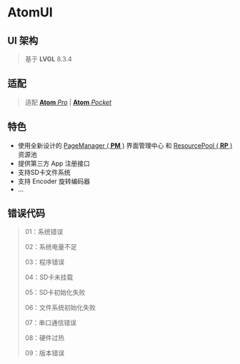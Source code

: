 # AtomUI

## UI 架构
> 基于 **LVGL** 8.3.4

## 适配
> 适配 [**Atom** _Pro_]() | [**Atom** _Pocket_]()

## 特色
* 使用全新设计的 [PageManager ( **PM** )](https://github.com/HanRabbit/AtomUI/tree/main/src/ui/utils/pm) 界面管理中心 和 [ResourcePool ( **RP** )](https://github.com/HanRabbit/AtomUI/tree/main/src/ui/res/rp) 资源池
* 提供第三方 App 注册接口
* 支持SD卡文件系统
* 支持 Encoder 旋转编码器
* ...

## 错误代码
> 01：系统错误
> 
> 02：系统电量不足
> 
> 03：程序错误
> 
> 04：SD卡未挂载
> 
> 05：SD卡初始化失败
> 
> 06：文件系统初始化失败
> 
> 07：串口通信错误
> 
> 08：硬件过热
> 
> 09：版本错误